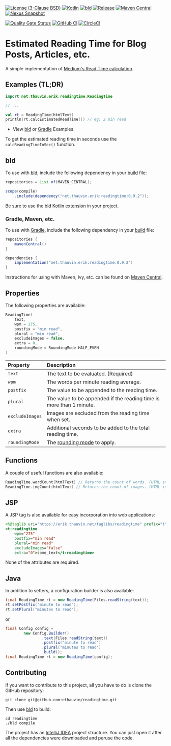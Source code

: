 [![License (3-Clause BSD)](https://img.shields.io/badge/license-BSD%203--Clause-blue.svg?style=flat-square)](https://opensource.org/licenses/BSD-3-Clause)
[![Kotlin](https://img.shields.io/badge/kotlin-1.9.24-7f52ff)](https://kotlinlang.org/)
[![bld](https://img.shields.io/badge/1.9.1-FA9052?label=bld&labelColor=2392FF)](https://rife2.com/bld)
[![Release](https://img.shields.io/github/release/ethauvin/readingtime.svg)](https://github.com/ethauvin/readingtime/releases/latest)
[![Maven Central](https://img.shields.io/maven-central/v/net.thauvin.erik/readingtime.svg?color=blue)](https://search.maven.org/search?q=g:%22net.thauvin.erik%22%20AND%20a:%22readingtime%22)
[![Nexus Snapshot](https://img.shields.io/nexus/s/net.thauvin.erik/readingtime?label=snapshot&server=https%3A%2F%2Foss.sonatype.org%2F)](https://oss.sonatype.org/content/repositories/snapshots/net/thauvin/erik/readingtime/)


[![Quality Gate Status](https://sonarcloud.io/api/project_badges/measure?project=ethauvin_readingtime&metric=alert_status)](https://sonarcloud.io/dashboard?id=ethauvin_readingtime)
[![GitHub CI](https://github.com/ethauvin/readingtime/actions/workflows/bld.yml/badge.svg)](https://github.com/ethauvin/readingtime/actions/workflows/bld.yml)
[![CircleCI](https://circleci.com/gh/ethauvin/readingtime/tree/master.svg?style=shield)](https://circleci.com/gh/ethauvin/readingtime/tree/master)

# Estimated Reading Time for Blog Posts, Articles, etc.

A simple implementation of [Medium's Read Time calculation](https://blog.medium.com/read-time-and-you-bc2048ab620c).

## Examples (TL;DR)

```kotlin
import net.thauvin.erik.readingtime.ReadingTime

// ...

val rt = ReadingTime(htmlText)
println(rt.calcEstimatedReadTime()) // eg: 2 min read

```

- View [bld](https://github.com/ethauvin/readingtime/blob/master/examples/bld) or [Gradle](https://github.com/ethauvin/readingtime/blob/master/examples/gradle) Examples

To get the estimated reading time in seconds use the `calcReadingTimeInSec()` function.

## bld

To use with [bld](https://rife2.com/bld), include the following dependency in your [build](https://github.com/ethauvin/readingtime/blob/master/examples/bld/src/bld/java/com/example/ReadingTimeExampleBuild.java) file:

```java
repositories = List.of(MAVEN_CENTRAL);

scope(compile)
    .include(dependency("net.thauvin.erik:readingtime:0.9.2"));
```

Be sure to use the [bld Kotlin extension](https://github.com/rife2/bld-kotlin) in your project.

### Gradle, Maven, etc.

To use with [Gradle](https://gradle.org/), include the following dependency in your [build](https://github.com/ethauvin/readingtime/blob/master/examples/gradle/build.gradle.kts) file:

```gradle
repositories {
    mavenCentral()
}

dependencies {
    implementation("net.thauvin.erik:readingtime:0.9.2")
}
```

Instructions for using with Maven, Ivy, etc. can be found on [Maven Central](https://search.maven.org/search?q=g:%22net.thauvin.erik%22%20AND%20a:%22readingtime%22).

## Properties

The following properties are available:

```kotlin
ReadingTime(
    text,
    wpm = 275,
    postfix = "min read",
    plural = "min read",
    excludeImages = false, 
    extra = 0,
    roundingMode = RoundingMode.HALF_EVEN
)

```

Property                    | Description
:-------------------------- |:-----------------------------------------------------------------------------------------------------------------------
`text`                      | The text to be evaluated. (Required)
`wpm`                       | The words per minute reading average.
`postfix`                   | The value to be appended to the reading time.
`plural`                    | The value to be appended if the reading time is more than 1 minute.
`excludeImages`             | Images are excluded from the reading time when set.
`extra`                     | Additional seconds to be added to the total reading time.
`roundingMode`              | The [rounding mode](https://docs.oracle.com/en/java/javase/11/docs/api/java.base/java/math/RoundingMode.html) to apply.

## Functions

A couple of useful functions are also available:

```kotlin
ReadingTime.wordCount(htmlText) // Returns the count of words. (HTML stripped)
ReadingTime.imgCount(htmlText) // Returns the count of images. (HTML img tags)
```

## JSP

A JSP tag is also available for easy incorporation into web applications:

```jsp
<%@taglib uri="https://erik.thauvin.net/taglibs/readingtime" prefix="t"%>
<t:readingtime
    wpm="275"
    postfix="min read"
    plural="min read"
    excludeImages="false"
    extra="0">some_text</t:readingtime>
```

None of the attributes are required.

## Java

In addition to setters, a configuration builder is also available:

```java
final ReadingTime rt = new ReadingTime(Files.readString(text));
rt.setPostfix("minute to read");
rt.setPlural("minutes to read");
```

or

```java
final Config config =
        new Config.Builder()
                .text(Files.readString(text))
                .postfix("minute to read")
                .plural("minutes to read")
                .build();
final ReadingTime rt = new ReadingTime(config);
```

## Contributing

If you want to contribute to this project, all you have to do is clone the GitHub
repository:

```console
git clone git@github.com:ethauvin/readingtime.git
```

Then use [bld](https://rife2.com/bld) to build:

```console
cd readingtime
./bld compile
```

The project has an [IntelliJ IDEA](https://www.jetbrains.com/idea/) project structure. You can just open it after all the dependencies were downloaded and peruse the code.
